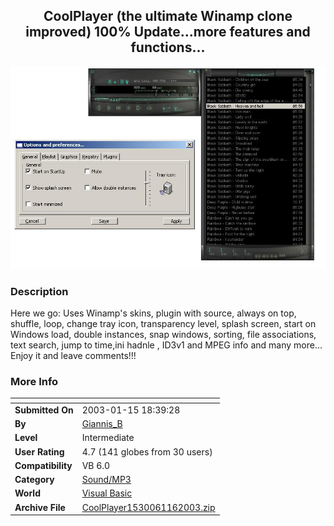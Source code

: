 ﻿<div align="center">

## CoolPlayer \(the ultimate Winamp clone improved\) 100% Update\.\.\.more features and functions\.\.\.

<img src="PIC2003121732316585.JPG">
</div>

### Description

Here we go: Uses Winamp's skins, plugin with source, always on top, shuffle, loop, change tray icon, transparency level, splash screen, start on Windows load, double instances, snap windows, sorting, file associations, text search, jump to time,ini hadnle , ID3v1 and MPEG info and many more... Enjoy it and leave comments!!!
 
### More Info
 


<span>             |<span>
---                |---
**Submitted On**   |2003-01-15 18:39:28
**By**             |[Giannis\_B](https://github.com/Planet-Source-Code/PSCIndex/blob/master/ByAuthor/giannis-b.md)
**Level**          |Intermediate
**User Rating**    |4.7 (141 globes from 30 users)
**Compatibility**  |VB 6\.0
**Category**       |[Sound/MP3](https://github.com/Planet-Source-Code/PSCIndex/blob/master/ByCategory/sound-mp3__1-45.md)
**World**          |[Visual Basic](https://github.com/Planet-Source-Code/PSCIndex/blob/master/ByWorld/visual-basic.md)
**Archive File**   |[CoolPlayer1530061162003\.zip](https://github.com/Planet-Source-Code/giannis-b-coolplayer-the-ultimate-winamp-clone-improved-100-update-more-features-and-funct__1-42111/archive/master.zip)








